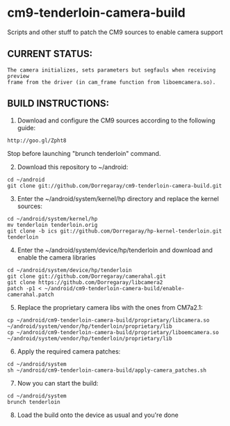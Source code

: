 cm9-tenderloin-camera-build
===========================

Scripts and other stuff to patch the CM9 sources to enable camera support


CURRENT STATUS:
-----

```
The camera initializes, sets parameters but segfauls when receiving preview
frame from the driver (in cam_frame function from liboemcamera.so).
```


BUILD INSTRUCTIONS:
-----

1. Download and configure the CM9 sources according to the following guide:
```
http://goo.gl/Zpht8
```
Stop before launching "brunch tenderloin" command.


2. Download this repository to ~/android:
```
cd ~/android
git clone git://github.com/Dorregaray/cm9-tenderloin-camera-build.git
```


3. Enter the ~/android/system/kernel/hp directory and replace the kernel sources:
```
cd ~/android/system/kernel/hp
mv tenderloin tenderloin.orig
git clone -b ics git://github.com/Dorregaray/hp-kernel-tenderloin.git tenderloin
```


4. Enter the ~/android/system/device/hp/tenderloin and download and enable the
camera libraries
```
cd ~/android/system/device/hp/tenderloin
git clone git://github.com/Dorregaray/camerahal.git
git clone https://github.com/Dorregaray/libcamera2
patch -p1 < ~/android/cm9-tenderloin-camera-build/enable-camerahal.patch
```


5. Replace the proprietary camera libs with the ones from CM7a2.1:
```
cp ~/android/cm9-tenderloin-camera-build/proprietary/libcamera.so ~/android/system/vendor/hp/tenderloin/proprietary/lib
cp ~/android/cm9-tenderloin-camera-build/proprietary/liboemcamera.so ~/android/system/vendor/hp/tenderloin/proprietary/lib
```


6. Apply the required camera patches:
```
cd ~/android/system
sh ~/android/cm9-tenderloin-camera-build/apply-camera_patches.sh
```


7. Now you can start the build:
```
cd ~/android/system
brunch tenderloin
```

8. Load the build onto the device as usual and you're done
